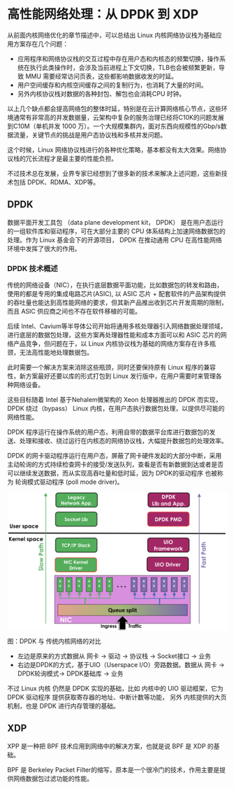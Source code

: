 # 高性能网络处理：从 DPDK 到 XDP

从前面内核网络优化的章节描述中，可以总结出 Linux 内核网络协议栈为基础应用方案存在几个问题：

- 应用程序和网络协议栈的交互过程中存在用户态和内核态的频繁切换，操作系统在执行此类操作时，会涉及当前进程上下文切换，TLB也会被频繁更新，导致 MMU 需要经常访问页表，这些都影响数据收发的时延。
- 用户空间缓存和内核空间缓存之间的复制行为，也消耗了大量的时间。
- 另外内核协议栈对数据的各种封包、解包也会消耗CPU 时钟。

以上几个缺点都会提高网络包的整体时延，特别是在云计算网络核心节点，这些环境通常有非常高的并发数据量，云架构中复杂的服务治理已经将C10K的问题发展到C10M（单机并发 1000 万）。一个大规模集群内，面对东西向规模性的Gbp/s数据流量，关键节点的挑战是用户态协议栈和多核并发问题。

这个时候，Linux 网络协议栈进行的各种优化策略，基本都没有太大效果。网络协议栈的冗长流程才是最主要的性能负担。


不过技术总在发展，业界专家已经想到了很多新的技术来解决上述问题，这些新技术包括 DPDK、RDMA、XDP等。

## DPDK

数据平面开发工具包 （data plane development kit， DPDK） 是在用户态运行的一组软件库和驱动程序，可在大部分主要的 CPU 体系结构上加速网络数据包的处理。作为 Linux 基金会下的开源项目， DPDK 在推动通用 CPU 在高性能网络环境中发挥了很大的作用。

### DPDK 技术概述

传统的网络设备（NIC），在执行底层数据平面功能，比如数据包的转发和路由，使用的都是专用的集成电路芯片(ASIC), 以 ASIC 芯片 + 配套软件的产品架构提供的吞吐量也能达到高性能网络的要求，但其新产品推出收到芯片开发周期的限制，而且 ASIC 供应商之间也不存在软件移植的可能。

后续 Intel、Cavium等半导体公司开始将通用多核处理器引入网络数据处理领域，进行底层的数据包处理，这些方案再处理器性能和成本方面可以和 ASIC 芯片的网络产品竞争，但问题在于，以 Linux 内核协议栈为基础的网络方案存在许多瓶颈，无法高性能地处理数据包。

此时需要一个解决方案来消除这些瓶颈，同时还要保持原有 Linux 程序的兼容性，新方案最好还要以库的形式打包到 Linux 发行版中，在用户需要时来管理各种网络设备。

这些目标随着 Intel 基于Nehalem微架构的 Xeon 处理器推出的 DPDK 而实现，DPDK 绕过（bypass） Linux 内核，在用户态执行数据包处理，以提供尽可能的网络性能。

DPDK 程序运行在操作系统的用户态，利用自带的数据平台库进行数据包的发送、处理和接收、绕过运行在内核态的网络协议栈，大幅提升数据包的处理效率。

DPDK 的网卡驱动程序运行在用户态，屏蔽了网卡硬件发起的大部分中断，采用主动轮询的方式持续检查网卡的接受/发送队列，查看是否有新数据到达或者是否可以继续发送数据，而从实现高吞吐量和低时延，因为 DPDK的驱动程序 也被称为 轮询模式驱动程序 (poll mode driver)。


<div  align="center">
	<img src="../assets/dpdk.png" width = "550"  align=center />
</div>

图：DPDK 与 传统内核网络的对比
- 左边是原来的方式数据从 网卡 -> 驱动 -> 协议栈 -> Socket接口 -> 业务
- 右边是DPDK的方式，基于UIO（Userspace I/O）旁路数据。数据从 网卡 -> DPDK轮询模式-> DPDK基础库 -> 业务


不过 Linux 内核 仍然是 DPDK 实现的基础，比如 内核中的 UIO 驱动框架，它为 DPDK 驱动程序 提供获取寄存器的地址、中断计数等功能， 另外 内核提供的大页 机制，也是 DPDK 进行内存管理的基础。

## XDP

XPP 是一种把 BPF 技术应用到网络中的解决方案，也就是说 BPF 是 XDP 的基础。

BPF 是 Berkeley Packet Filter的缩写，原本是一个很冷门的技术，作用主要是提供网络数据包过滤功能的性能。